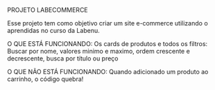 PROJETO LABECOMMERCE

Esse projeto tem como objetivo criar um site e-commerce utilizando o aprendidas no curso da Labenu.



O QUE ESTÁ FUNCIONANDO:
Os cards de produtos e todos os filtros: Buscar por nome, valores minimo e maximo, ordem crescente e decrescente, busca por título ou preço

O QUE NÃO ESTÁ FUNCIONANDO:
Quando adicionado um produto ao carrinho, o código quebra!


